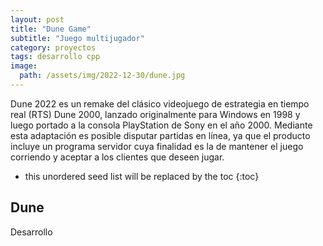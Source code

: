 ```yaml
---
layout: post
title: "Dune Game"
subtitle: "Juego multijugador"
category: proyectos
tags: desarrollo cpp
image:
  path: /assets/img/2022-12-30/dune.jpg
---
```


Dune 2022 es un remake del clásico videojuego de estrategia en tiempo real (RTS) Dune 2000, lanzado originalmente para Windows en 1998 y luego portado a la consola PlayStation de Sony en el año 2000. Mediante esta adaptación es posible disputar partidas en línea, ya que el producto incluye un programa servidor cuya finalidad es la de mantener el juego corriendo y aceptar a los clientes que deseen jugar.

<!--more-->

* this unordered seed list will be replaced by the toc
{:toc}

## Dune

Desarrollo
